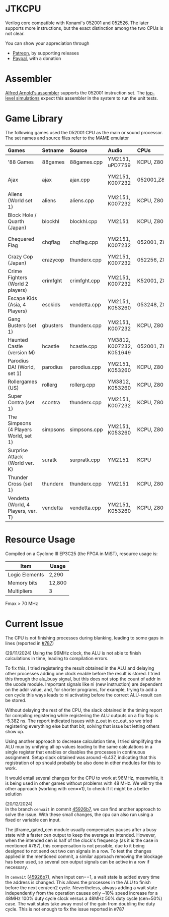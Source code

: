 # JTKCPU

Verilog core compatible with Konami's 052001 and 052526. The later supports more instructions, but the exact distinction among the two CPUs is not clear.

You can show your appreciation through
* [Patreon](https://patreon.com/jotego), by supporting releases
* [Paypal](https://paypal.me/topapate), with a donation

# Assembler

[Alfred Arnold's assembler](http://john.ccac.rwth-aachen.de:8000/as/index.html) supports the 052001 instruction set. The [top-level simulations](ver/top/sim.sh) expect this assembler in the system to run the unit tests.

# Game Library

The following games used the 052001 CPU as the main or sound processor. The set names and source files refer to the MAME emulator

| Games                                 | Setname  | Source       | Audio                    | CPUs              | Video                  | Sch           |
|:--------------------------------------|:---------|:-------------|:-------------------------|:------------------|:-----------------------|:--------------|
| '88 Games                             | 88games  | 88games.cpp  | YM2151,          uPD7759 | KCPU, Z80         |                        | Yes, original |
| Ajax                                  | ajax     | ajax.cpp     | YM2151, K007232          | 052001,Z80,HD6309 | K051960-52109, K051316 | Yes, original |
| Aliens (World set 1)                  | aliens   | aliens.cpp   | YM2151, K007232          | KCPU, Z80         | K051960-52109          | Yes, pdf      |
| Block Hole / Quarth (Japan)           | blockhl  | blockhl.cpp  | YM2151                   | KCPU, Z80         | K051960-52109          | No            |
| Chequered Flag                        | chqflag  | chqflag.cpp  | YM2151, K007232          | 052001, Z80       | K051316-51960, K051316 | No            |
| Crazy Cop (Japan)                     | crazycop | thunderx.cpp | YM2151, K007232          | 052256, Z80       | K051960-52109          | No            |
| Crime Fighters (World 2 players)      | crimfght | crimfght.cpp | YM2151, K007232          | K52001, Z80       | K051960-52109          | Yes           |
| Escape Kids (Asia, 4 Players)         | esckids  | vendetta.cpp | YM2151,          K053260 | 053248, Z80       | K053247-52109          | No            |
| Gang Busters (set 1)                  | gbusters | thunderx.cpp | YM2151, K007232          | KCPU, Z80         |                        | No            |
| Haunted Castle (version M)            | hcastle  | hcastle.cpp  | YM3812, K007232, K051649 | 052001, Z80       | K007121                | Yes, pdf      |
| Parodius DA! (World, set 1)           | parodius | parodius.cpp | YM2151,          K053260 | KCPU, Z80         | K053245-52109          | No, (pcb)     |
| Rollergames (US)                      | rollerg  | rollerg.cpp  | YM3812,          K053260 | KCPU, Z80         |                        | No            |
| Super Contra (set 1)                  | scontra  | thunderx.cpp | YM2151, K007232          | KCPU, Z80         | K051960-52109          | Yes, pdf      |
| The Simpsons (4 Players World, set 1) | simpsons | simpsons.cpp | YM2151,          K053260 | KCPU, Z80         | K053247-52109          | Yes, pdf      |
| Surprise Attack (World ver. K)        | suratk   | surpratk.cpp | YM2151                   | KCPU              | K051962-52109,K053245  | No            |
| Thunder Cross (set 1)                 | thunderx | thunderx.cpp | YM2151                   | KCPU, Z80         | K051960-52109          | Yes, pdf      |
| Vendetta (World, 4 Players, ver. T)   | vendetta | vendetta.cpp | YM2151,          K053260 | KCPU, Z80         | K053247-52109          | Yes, pdf      |

# Resource Usage
Compiled on a Cyclone III EP3C25 (the FPGA in MiST), resource usage is:

Item            | Usage
----------------|---------
Logic Elements  |  2,290
Memory bits     | 12,800
Multipliers     |      3

Fmax > 70 MHz

# Current Issue

The CPU is not finishing processes during blanking, leading to some gaps in lines (reported in [#787](https://github.com/jotego/jtcores/issues/787))

(29/11/2024)
Using the 96MHz clock, the ALU is not able to finish calculations in time, leading to compilation errors.

To fix this, I tried registering the result obtained in the ALU and delaying other processes adding one clock enable before the result is stored. I tried this through the alu_busy signal, but this does not stop the count of addr in the ucode module.
Important signals like ni (new instruction) are dependent on the addr value, and, for shorter programs, for example, trying to add a cen cycle this ways leads to ni activating before the correct ALU-result can be stored.

Without delaying the rest of the CPU, the slack obtained in the timing report for compiling registering while registering the ALU outputs on a flip flop is -5.382 ns. The report indicated issues with z_out in cc_out, so we tried registering everything else but that bit, solving that issue but letting others show up.

Using another approach to decrease calculation time, I tried simplifying the ALU mux by unifying all op values leading to the same calculations in a single register that enables or disables the processes in continuous assignment. Setup slack obtained was around -6.437, indicating that this registration of op should probably be also done in other modules for this to work.

It would entail several changes for the CPU to work at 96MHz, meanwhile, it is being used in other games without problems with 48 MHz. We will try the other approach (working with cen==1), to check if it might be a better solution


(20/12/2024)   
In the branch `cenwait` in commit [45926b7](https://github.com/jotego/jtkcpu/commit/45926b7e8d73635d0c763741c381e546a738fc6d), we can find another approach to solve the issue. With these small changes, the cpu can also run using a fixed or variable cen input.

The jtframe_gated_cen module usually compensates pauses after a busy state with a faster cen output to keep the average as intended. However, when the intended cen is half of the clock's frequency (as it is the case in mentioned #787), this compensation is not possible, due to it being designed to not send out two cen signals in a row. To test the changes applied in the mentioned commit, a similar approach removing the blockage has been used, so several cen output signals can be active in a row if necessary.

In `cenwait` ([45926b7](https://github.com/jotego/jtkcpu/commit/45926b7e8d73635d0c763741c381e546a738fc6d)), when input cen==1, a wait state is added every time the address is changed. This allows the processes in the ALU to finish before the next cen/cen2 cycle. Nevertheless, always adding a wait state independently from the operation causes only ~10% speed increase for a 48MHz 100% duty cycle clock versus a 48MHz 50% duty cycle (cen=50%) case. The wait states take away most of the gain from doubling the duty cycle. This is not enough to fix the issue reported in #787
